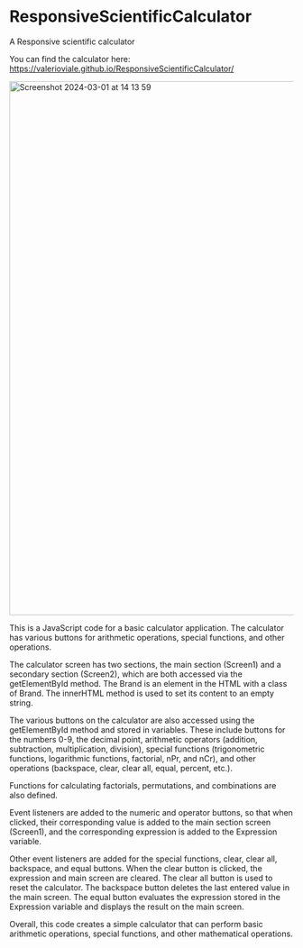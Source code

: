 # ResponsiveScientificCalculator
A Responsive scientific calculator


You can find the calculator here:
https://valerioviale.github.io/ResponsiveScientificCalculator/


<img width="948" alt="Screenshot 2024-03-01 at 14 13 59" src="https://github.com/valerioviale/ResponsiveScientificCalculator/assets/34212301/4afa2e3c-6f2a-42f3-9b36-135446334425">



This is a JavaScript code for a basic calculator application. The calculator has various buttons for arithmetic operations, special functions, and other operations.

The calculator screen has two sections, the main section (Screen1) and a secondary section (Screen2), which are both accessed via the getElementById method. The Brand is an element in the HTML with a class of Brand. The innerHTML method is used to set its content to an empty string.

The various buttons on the calculator are also accessed using the getElementById method and stored in variables. These include buttons for the numbers 0-9, the decimal point, arithmetic operators (addition, subtraction, multiplication, division), special functions (trigonometric functions, logarithmic functions, factorial, nPr, and nCr), and other operations (backspace, clear, clear all, equal, percent, etc.).

Functions for calculating factorials, permutations, and combinations are also defined.

Event listeners are added to the numeric and operator buttons, so that when clicked, their corresponding value is added to the main section screen (Screen1), and the corresponding expression is added to the Expression variable.

Other event listeners are added for the special functions, clear, clear all, backspace, and equal buttons. When the clear button is clicked, the expression and main screen are cleared. The clear all button is used to reset the calculator. The backspace button deletes the last entered value in the main screen. The equal button evaluates the expression stored in the Expression variable and displays the result on the main screen.

Overall, this code creates a simple calculator that can perform basic arithmetic operations, special functions, and other mathematical operations.
